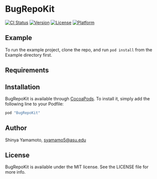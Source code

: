 # BugRepoKit

[![CI Status](http://img.shields.io/travis/ShinyaYamamoto/BugRepoKit.svg?style=flat)](https://travis-ci.org/ShinyaYamamoto/BugRepoKit)
[![Version](https://img.shields.io/cocoapods/v/BugRepoKit.svg?style=flat)](http://cocoapods.org/pods/BugRepoKit)
[![License](https://img.shields.io/cocoapods/l/BugRepoKit.svg?style=flat)](http://cocoapods.org/pods/BugRepoKit)
[![Platform](https://img.shields.io/cocoapods/p/BugRepoKit.svg?style=flat)](http://cocoapods.org/pods/BugRepoKit)

## Example

To run the example project, clone the repo, and run `pod install` from the Example directory first.

## Requirements

## Installation

BugRepoKit is available through [CocoaPods](http://cocoapods.org). To install
it, simply add the following line to your Podfile:

```ruby
pod "BugRepoKit"
```

## Author

Shinya Yamamoto, syamamo5@asu.edu

## License

BugRepoKit is available under the MIT license. See the LICENSE file for more info.
